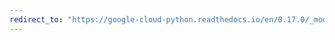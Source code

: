 ```yaml
---
redirect_to: "https://google-cloud-python.readthedocs.io/en/0.17.0/_modules/gcloud/monitoring/client.html"
---
```

